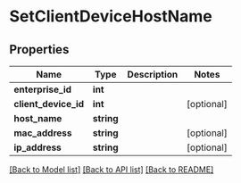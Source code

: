 # SetClientDeviceHostName

## Properties
Name | Type | Description | Notes
------------ | ------------- | ------------- | -------------
**enterprise_id** | **int** |  | 
**client_device_id** | **int** |  | [optional] 
**host_name** | **string** |  | 
**mac_address** | **string** |  | [optional] 
**ip_address** | **string** |  | [optional] 

[[Back to Model list]](../README.md#documentation-for-models) [[Back to API list]](../README.md#documentation-for-api-endpoints) [[Back to README]](../README.md)


